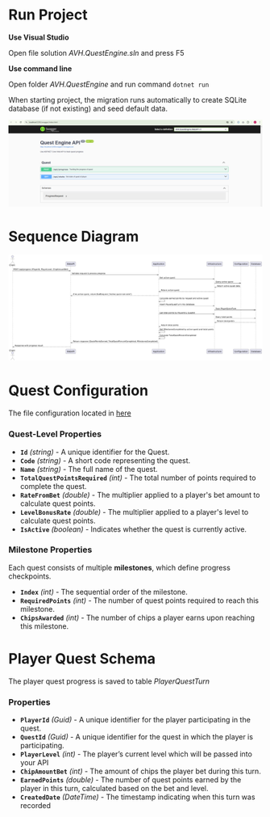 # Run Project

**Use Visual Studio**

Open file solution *AVH.QuestEngine.sln* and press F5

**Use command line**

Open folder *AVH.QuestEngine* and run command
`dotnet run`

When starting project, the migration runs automatically to create SQLite database (if not existing) and seed default data.

![Alt text](images/AVH.QuestEngine.API.png)


# Sequence Diagram
![Alt text](images/SequenceDiagram.png)

# Quest Configuration
The file configuration located in [here](src/AVH.QuestEngine.WebAPI/QuestConfig.json)


### Quest-Level Properties
- **`Id`** *(string)* - A unique identifier for the Quest.
- **`Code`** *(string)* - A short code representing the quest.
- **`Name`** *(string)* - The full name of the quest.
- **`TotalQuestPointsRequired`** *(int)* - The total number of points required to complete the quest.
- **`RateFromBet`** *(double)* - The multiplier applied to a player's bet amount to calculate quest points.
- **`LevelBonusRate`** *(double)* - The multiplier applied to a player's level to calculate quest points.
- **`IsActive`** *(boolean)* - Indicates whether the quest is currently active.

### Milestone Properties
Each quest consists of multiple **milestones**, which define progress checkpoints.

- **`Index`** *(int)* - The sequential order of the milestone.
- **`RequiredPoints`** *(int)* - The number of quest points required to reach this milestone.
- **`ChipsAwarded`** *(int)* - The number of chips a player earns upon reaching this milestone.


# Player Quest Schema
The player quest progress is saved to table *PlayerQuestTurn*

### Properties

- **`PlayerId`** *(Guid)*  - A unique identifier for the player participating in the quest.
- **`QuestId`** *(Guid)* - A unique identifier for the quest in which the player is participating.
- **`PlayerLevel`** *(int)* - The player’s current level which will be passed into your API
- **`ChipAmountBet`** *(int)* - The amount of chips the player bet during this turn.
- **`EarnedPoints`** *(double)* - The number of quest points earned by the player in this turn, calculated based on the bet and level.
- **`CreatedDate`** *(DateTime)* - The timestamp indicating when this turn was recorded
